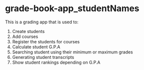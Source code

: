 # grade-book-app_studentNames
This is a grading app that is used to:
1. Create students
2. Add courses
3. Register the students for courses
4. Calculate student G.P.A
5. Searching student using their minimum or maximum grades
6. Generating student transcripts
7. Show student rankings depending on G.P.A
